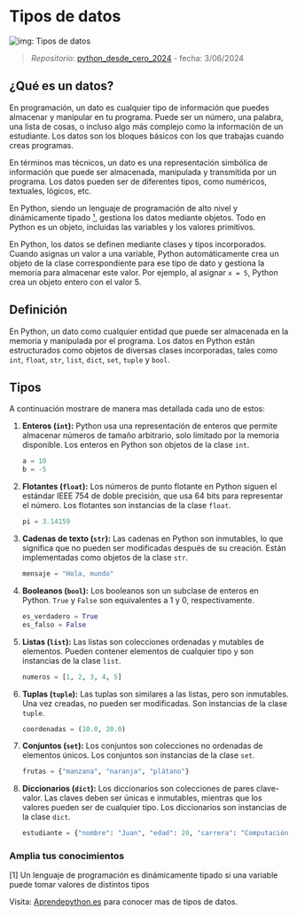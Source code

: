 # Tipos de datos

![img: Tipos de datos](https://i.postimg.cc/htBKShRQ/tema-py-02.png)

> *Repositorio*: [python_desde_cero_2024](https://github.com/Duz-Dev/python_desde_cero_2024) - fecha: 3/06/2024

## ¿Qué es un datos?

En programación, un dato es cualquier tipo de información que puedes almacenar y manipular en tu programa. Puede ser un número, una palabra, una lista de cosas, o incluso algo más complejo como la información de un estudiante. Los datos son los bloques básicos con los que trabajas cuando creas programas.

En términos mas técnicos, un dato es una representación simbólica de información que puede ser almacenada, manipulada y transmitida por un programa. Los datos pueden ser de diferentes tipos, como numéricos, textuales, lógicos, etc.

En Python, siendo un lenguaje de programación de alto nivel y dinámicamente tipado [¹], gestiona los datos mediante objetos. Todo en Python es un objeto, incluidas las variables y los valores primitivos.

En Python, los datos se definen mediante clases y tipos incorporados. Cuando asignas un valor a una variable, Python automáticamente crea un objeto de la clase correspondiente para ese tipo de dato y gestiona la memoria para almacenar este valor. Por ejemplo, al asignar `x = 5`, Python crea un objeto entero con el valor 5.

## Definición

En Python, un dato como cualquier entidad que puede ser almacenada en la memoria y manipulada por el programa. Los datos en Python están estructurados como objetos de diversas clases incorporadas, tales como `int`, `float`, `str`, `list`, `dict`, `set`, `tuple` y `bool`.

## Tipos

A continuación mostrare de manera mas detallada cada uno de estos:

1. **Enteros (`int`):** Python usa una representación de enteros que permite almacenar números de tamaño arbitrario, solo limitado por la memoria disponible. Los enteros en Python son objetos de la clase `int`.

   ```python
   a = 10
   b = -5
   ```

2. **Flotantes (`float`):** Los números de punto flotante en Python siguen el estándar IEEE 754 de doble precisión, que usa 64 bits para representar el número. Los flotantes son instancias de la clase `float`.

   ```python
   pi = 3.14159
   ```

3. **Cadenas de texto (`str`):** Las cadenas en Python son inmutables, lo que significa que no pueden ser modificadas después de su creación. Están implementadas como objetos de la clase `str`.

   ```python
   mensaje = "Hola, mundo"
   ```

4. **Booleanos (`bool`):** Los booleanos son un subclase de enteros en Python. `True` y `False` son equivalentes a 1 y 0, respectivamente.

   ```python
   es_verdadero = True
   es_falso = False
   ```

5. **Listas (`list`):** Las listas son colecciones ordenadas y mutables de elementos. Pueden contener elementos de cualquier tipo y son instancias de la clase `list`.

   ```python
   numeros = [1, 2, 3, 4, 5]
   ```

6. **Tuplas (`tuple`):** Las tuplas son similares a las listas, pero son inmutables. Una vez creadas, no pueden ser modificadas. Son instancias de la clase `tuple`.

   ```python
   coordenadas = (10.0, 20.0)
   ```

7. **Conjuntos (`set`):** Los conjuntos son colecciones no ordenadas de elementos únicos. Los conjuntos son instancias de la clase `set`.

   ```python
   frutas = {"manzana", "naranja", "plátano"}
   ```

8. **Diccionarios (`dict`):** Los diccionarios son colecciones de pares clave-valor. Las claves deben ser únicas e inmutables, mientras que los valores pueden ser de cualquier tipo. Los diccionarios son instancias de la clase `dict`.

   ```python
   estudiante = {"nombre": "Juan", "edad": 20, "carrera": "Computación"}
   ```

### Amplia tus conocimientos

[¹]: #amplia-tus-conocimientos "tooltip"

[1] Un lenguaje de programación es dinámicamente tipado si una variable puede tomar valores de distintos tipos

Visita: [Aprendepython.es](https://aprendepython.es/core/datatypes/) para conocer mas de tipos de datos.
